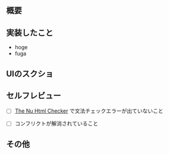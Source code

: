 ## 概要

## 実装したこと
- hoge
- fuga

## UIのスクショ
<!-- 機能的なものは不要 -->

## セルフレビュー
- [ ] [The Nu Html Checker](https://a11y-guidelines.freee.co.jp/explanations/nu-html-checker.html) で文法チェックエラーが出ていないこと
- [ ] コンフリクトが解消されていること


## その他
<!-- 必要に応じて、確認手順を共有 -->
